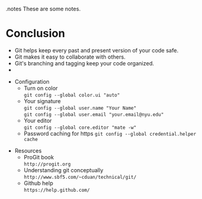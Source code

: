 
<!SLIDE bullets incremental>
.notes These are some notes.

# Conclusion

* Git helps keep every past and present version of your code safe.
* Git makes it easy to collaborate with others.
* Git's branching and tagging keep your code organized.
* 
<!SLIDE bullets>
* Configuration
  * Turn on color  
        `git config --global color.ui "auto"`
  * Your signature  
        `git config --global user.name "Your Name"`  
        `git config --global user.email "your.email@nyu.edu"`
  * Your editor  
        `git config --global core.editor "mate -w"`  
  * Password caching for https
        `git config --global credential.helper cache`

<!SLIDE bullets>
* Resources
  * ProGit book  
        `http://progit.org`
  * Understanding git conceptually  
        `http://www.sbf5.com/~cduan/technical/git/`
  * Github help  
        `https://help.github.com/`
